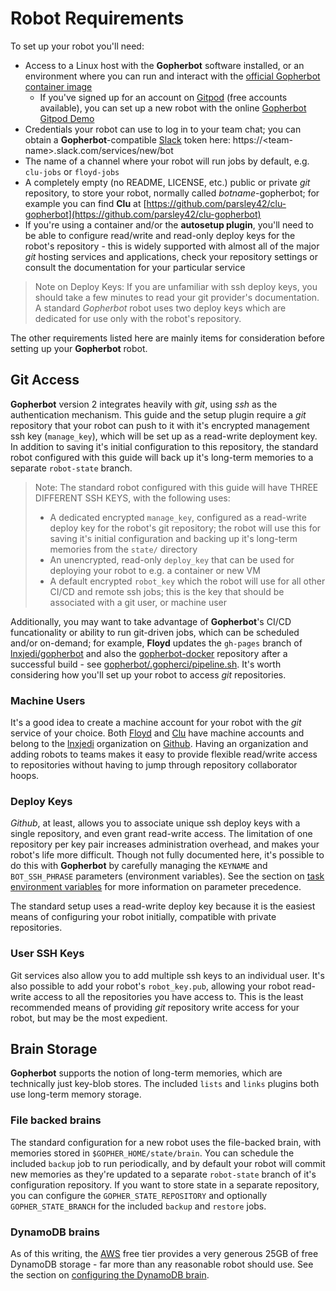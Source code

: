 # Robot Requirements

To set up your robot you'll need:
* Access to a Linux host with the **Gopherbot** software installed, or an environment where you can run and interact with the [official Gopherbot container image](https://hub.docker.com/repository/docker/lnxjedi/gopherbot)
   * If you've signed up for an account on [Gitpod](https://gitpod.io) (free accounts available), you can set up a new robot with the online [Gopherbot Gitpod Demo](https://gitpod.io/#https://github.com/lnxjedi/gopherbot)
* Credentials your robot can use to log in to your team chat; you can obtain a **Gopherbot**-compatible [Slack](https://slack.com) token here: https://\<team-name\>.slack.com/services/new/bot
* The name of a channel where your robot will run jobs by default, e.g. `clu-jobs` or `floyd-jobs`
* A completely empty (no README, LICENSE, etc.) public or private *git* repository, to store your robot, normally called *botname*-gopherbot; for example you can find **Clu** at [https://github.com/parsley42/clu-gopherbot](https://github.com/parsley42/clu-gopherbot)
* If you're using a container and/or the **autosetup plugin**, you'll need to be able to configure read/write and read-only deploy keys for the robot's repository - this is widely supported with almost all of the major *git* hosting services and applications, check your repository settings or consult the documentation for your particular service

> Note on Deploy Keys: If you are unfamiliar with ssh deploy keys, you should take a few minutes to read your git provider's documentation. A standard *Gopherbot* robot uses two deploy keys which are dedicated for use only with the robot's repository.

The other requirements listed here are mainly items for consideration before setting up your **Gopherbot** robot.

## Git Access
**Gopherbot** version 2 integrates heavily with *git*, using *ssh* as the authentication mechanism. This guide and the setup plugin require a *git* repository that your robot can push to it with it's encrypted management ssh key (`manage_key`), which will be set up as a read-write deployment key. In addition to saving it's initial configuration to this repository, the standard robot configured with this guide will back up it's long-term memories to a separate `robot-state` branch.

> Note: The standard robot configured with this guide will have THREE DIFFERENT SSH KEYS, with the following uses:
> * A dedicated encrypted `manage_key`, configured as a read-write deploy key for the robot's git repository; the robot will use this for saving it's initial configuration and backing up it's long-term memories from the `state/` directory
> * An unencrypted, read-only `deploy_key` that can be used for deploying your robot to e.g. a container or new VM
> * A default encrypted `robot_key` which the robot will use for all other CI/CD and remote ssh jobs; this is the key that should be associated with a git user, or machine user

Additionally, you may want to take advantage of **Gopherbot**'s CI/CD funcationality or ability to run git-driven jobs, which can be scheduled and/or on-demand; for example, **Floyd** updates the `gh-pages` branch of [lnxjedi/gopherbot](https://github.com/lnxjedi/gopherbot) and also the [gopherbot-docker](https://github.com/lnxjedi) repository after a successful build - see [gopherbot/.gopherci/pipeline.sh](https://github.com/lnxjedi/gopherbot/blob/master/.gopherci/pipeline.sh). It's worth considering how you'll set up your robot to access *git* repositories.

### Machine Users
It's a good idea to create a machine account for your robot with the *git* service of your choice. Both [Floyd](https://github.com/floyd42) and [Clu](https://github.com/clu49) have machine accounts and belong to the [lnxjedi](https://github.com/lnxjedi) organization on [Github](https://github.com). Having an organization and adding robots to teams makes it easy to provide flexible read/write access to repositories without having to jump through repository collaborator hoops.

### Deploy Keys
*Github*, at least, allows you to associate unique ssh deploy keys with a single repository, and even grant read-write access. The limitation of one repository per key pair increases administration overhead, and makes your robot's life more difficult. Though not fully documented here, it's possible to do this with **Gopherbot** by carefully managing the `KEYNAME` and `BOT_SSH_PHRASE` parameters (environment variables). See the section on [task environment variables](../pipelines/TaskEnvironment.md) for more information on parameter precedence.

The standard setup uses a read-write deploy key because it is the easiest means of configuring your robot initially, compatible with private repositories.

### User SSH Keys
Git services also allow you to add multiple ssh keys to an individual user. It's also possible to add your robot's `robot_key.pub`, allowing your robot read-write access to all the repositories you have access to. This is the least recommended means of providing *git* repository write access for your robot, but may be the most expedient.

## Brain Storage
**Gopherbot** supports the notion of long-term memories, which are technically just key-blob stores. The included `lists` and `links` plugins both use long-term memory storage.

### File backed brains
The standard configuration for a new robot uses the file-backed brain, with memories stored in `$GOPHER_HOME/state/brain`. You can schedule the included `backup` job to run periodically, and by default your robot will commit new memories as they're updated to a separate `robot-state` branch of it's configuration repository. If you want to store state in a separate repository, you can configure the `GOPHER_STATE_REPOSITORY` and optionally `GOPHER_STATE_BRANCH` for the included `backup` and `restore` jobs.

### DynamoDB brains
As of this writing, the [AWS](https://aws.amazon.com/) free tier provides a very generous 25GB of free DynamoDB storage - far more than any reasonable robot should use. See the section on [configuring the DynamoDB brain](TODO).
